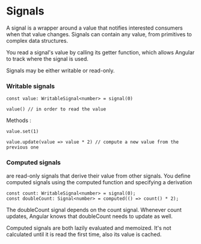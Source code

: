 # Signals

A signal is a wrapper around a value that notifies interested consumers when that value changes. Signals can contain any value, from primitives to complex data structures.

You read a signal's value by calling its getter function, which allows Angular to track where the signal is used.

Signals may be either writable or read-only.


### Writable signals


```
const value: WritableSignal<number> = signal(0)

value() // in order to read the value
```

Methods :

```
value.set(1)

value.update(value => value * 2) // compute a new value from the previous one
```

### Computed signals

are read-only signals that derive their value from other signals. You define computed signals using the computed function and specifying a derivation


```
const count: WritableSignal<number> = signal(0);
const doubleCount: Signal<number> = computed(() => count() * 2);
```

The doubleCount signal depends on the count signal. Whenever count updates, Angular knows that doubleCount needs to update as well.

Computed signals are both lazily evaluated and memoized. It's not calculated until it is read the first time, also its value is cached.